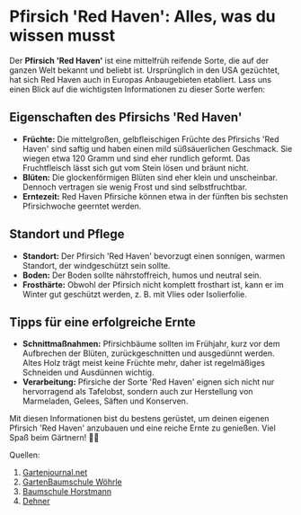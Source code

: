 # Pfirsich 'Red Haven': Alles, was du wissen musst

Der **Pfirsich 'Red Haven'** ist eine mittelfrüh reifende Sorte, die auf der ganzen Welt bekannt und beliebt ist. Ursprünglich in den USA gezüchtet, hat sich Red Haven auch in Europas Anbaugebieten etabliert. Lass uns einen Blick auf die wichtigsten Informationen zu dieser Sorte werfen:

## Eigenschaften des Pfirsichs 'Red Haven'

- **Früchte:** Die mittelgroßen, gelbfleischigen Früchte des Pfirsichs 'Red Haven' sind saftig und haben einen mild süßsäuerlichen Geschmack. Sie wiegen etwa 120 Gramm und sind eher rundlich geformt. Das Fruchtfleisch lässt sich gut vom Stein lösen und bräunt nicht.
- **Blüten:** Die glockenförmigen Blüten sind eher klein und unscheinbar. Dennoch vertragen sie wenig Frost und sind selbstfruchtbar.
- **Erntezeit:** Red Haven Pfirsiche können etwa in der fünften bis sechsten Pfirsichwoche geerntet werden.

## Standort und Pflege

- **Standort:** Der Pfirsich 'Red Haven' bevorzugt einen sonnigen, warmen Standort, der windgeschützt sein sollte.
- **Boden:** Der Boden sollte nährstoffreich, humos und neutral sein.
- **Frosthärte:** Obwohl der Pfirsich nicht komplett frosthart ist, kann er im Winter gut geschützt werden, z. B. mit Vlies oder Isolierfolie.

## Tipps für eine erfolgreiche Ernte

- **Schnittmaßnahmen:** Pfirsichbäume sollten im Frühjahr, kurz vor dem Aufbrechen der Blüten, zurückgeschnitten und ausgedünnt werden. Altes Holz trägt meist keine Früchte mehr, daher ist regelmäßiges Schneiden und Ausdünnen wichtig.
- **Verarbeitung:** Pfirsiche der Sorte 'Red Haven' eignen sich nicht nur hervorragend als Tafelobst, sondern auch zur Herstellung von Marmeladen, Gelees, Säften und Konserven.

Mit diesen Informationen bist du bestens gerüstet, um deinen eigenen Pfirsich 'Red Haven' anzubauen und eine reiche Ernte zu genießen. Viel Spaß beim Gärtnern! 🌿🍑

Quellen:
1. [Gartenjournal.net](https://www.gartenjournal.net/red-haven)
2. [GartenBaumschule Wöhrle](https://www.garten-baumschule-woehrle.de/obstgehoelze/steinobst/prunus-persica-red-haven)
3. [Baumschule Horstmann](https://www.baumschule-horstmann.de/shop/exec/product/65/6722/Pfirsich-Red-Haven.html)
4. [Dehner](https://www.dehner.de/produkte/pfirsich-red-haven-X007728827/)